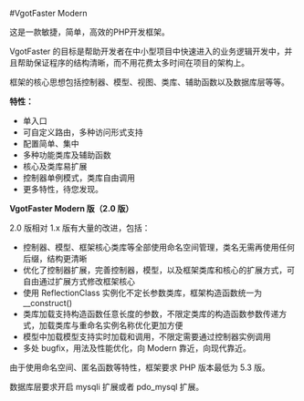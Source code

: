 #VgotFaster Modern

这是一款敏捷，简单，高效的PHP开发框架。

VgotFaster 的目标是帮助开发者在中小型项目中快速进入的业务逻辑开发中，并且帮助保证程序的结构清晰，而不用花费太多时间在项目的架构上。

框架的核心思想包括控制器、模型、视图、类库、辅助函数以及数据库层等等。

**特性：**

- 单入口
- 可自定义路由，多种访问形式支持
- 配置简单、集中
- 多种功能类库及辅助函数
- 核心及类库易扩展
- 控制器单例模式，类库自由调用
- 更多特性，待您发现。


**VgotFaster Modern 版（2.0 版）**

2.0 版相对 1.x 版有大量的改进，包括：

- 控制器、模型、框架核心类库等全部使用命名空间管理，类名无需再使用任何后缀，结构更清晰
- 优化了控制器扩展，完善控制器，模型，以及框架类库和核心的扩展方式，可自由通过扩展方式修改框架核心
- 使用 ReflectionClass 实例化不定长参数类库，框架构造函数统一为 __construct()
- 类库加载支持构造函数任意长度的参数，不限定类库的构造函数参数传递方式，加载类库与重命名实例名称优化更加方便
- 模型中加载模型支持实时加载和调用，不限定需要通过控制器实例调用
- 多处 bugfix，用法及性能优化，向 Modern 靠近，向现代靠近。


由于使用命名空间、匿名函数等特性，框架要求 PHP 版本最低为 5.3 版。

数据库层要求开启 mysqli 扩展或者 pdo_mysql 扩展。